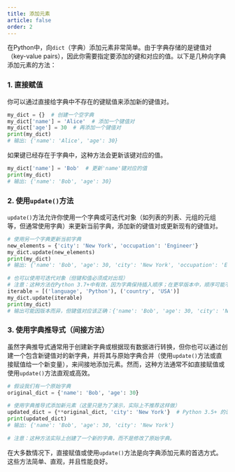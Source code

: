 ```yaml
---
title: 添加元素
article: false
order: 2
---
```


在Python中，向`dict`（字典）添加元素非常简单。由于字典存储的是键值对（key-value pairs），因此你需要指定要添加的键和对应的值。以下是几种向字典添加元素的方法：

### 1. 直接赋值

你可以通过直接给字典中不存在的键赋值来添加新的键值对。

```python
my_dict = {}  # 创建一个空字典
my_dict['name'] = 'Alice'  # 添加一个键值对
my_dict['age'] = 30  # 再添加一个键值对
print(my_dict)
# 输出: {'name': 'Alice', 'age': 30}
```

如果键已经存在于字典中，这种方法会更新该键对应的值。

```python
my_dict['name'] = 'Bob'  # 更新'name'键对应的值
print(my_dict)
# 输出: {'name': 'Bob', 'age': 30}
```

### 2. 使用`update()`方法

`update()`方法允许你使用一个字典或可迭代对象（如列表的列表、元组的元组等，但通常使用字典）来更新当前字典，添加新的键值对或更新现有的键值对。

```python
# 使用另一个字典更新当前字典
new_elements = {'city': 'New York', 'occupation': 'Engineer'}
my_dict.update(new_elements)
print(my_dict)
# 输出: {'name': 'Bob', 'age': 30, 'city': 'New York', 'occupation': 'Engineer'}
 
# 也可以使用可迭代对象（但键和值必须成对出现）
# 注意：这种方法在Python 3.7+中有效，因为字典保持插入顺序；在更早版本中，顺序可能不同
iterable = [('language', 'Python'), ('country', 'USA')]
my_dict.update(iterable)
print(my_dict)
# 输出可能因版本而异，但键值对应该正确：{'name': 'Bob', 'age': 30, 'city': 'New York', 'occupation': 'Engineer', 'language': 'Python', 'country': 'USA'}
```

### 3. 使用字典推导式（间接方法）

虽然字典推导式通常用于创建新字典或根据现有数据进行转换，但你也可以通过创建一个包含新键值对的新字典，并将其与原始字典合并（使用`update()`方法或直接赋值给一个新变量），来间接地添加元素。然而，这种方法通常不如直接赋值或使用`update()`方法直观或高效。

```python
# 假设我们有一个原始字典
original_dict = {'name': 'Bob', 'age': 30}
 
# 使用字典推导式添加新元素（这里只是为了演示，实际上不推荐这样做）
updated_dict = {**original_dict, 'city': 'New York'}  # Python 3.5+ 的语法
print(updated_dict)
# 输出: {'name': 'Bob', 'age': 30, 'city': 'New York'}
 
# 注意：这种方法实际上创建了一个新的字典，而不是修改了原始字典。
```

在大多数情况下，直接赋值或使用`update()`方法是向字典添加元素的首选方式。这些方法简单、直观，并且性能良好。